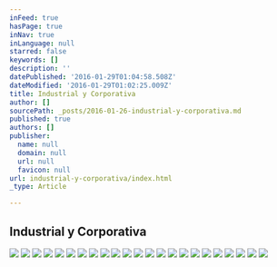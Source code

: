 ```yaml
---
inFeed: true
hasPage: true
inNav: true
inLanguage: null
starred: false
keywords: []
description: ''
datePublished: '2016-01-29T01:04:58.508Z'
dateModified: '2016-01-29T01:02:25.009Z'
title: Industrial y Corporativa
author: []
sourcePath: _posts/2016-01-26-industrial-y-corporativa.md
published: true
authors: []
publisher:
  name: null
  domain: null
  url: null
  favicon: null
url: industrial-y-corporativa/index.html
_type: Article

---
```

## Industrial y Corporativa
![](https://s3-us-west-2.amazonaws.com/the-grid-img/p/0f0e5f1bcd3d70cdfc010842fba4813234c98392.jpg)
![](https://s3-us-west-2.amazonaws.com/the-grid-img/p/a6111016a5d7e0b1220441011005c2cdcb15ae58.jpg)
![](https://s3-us-west-2.amazonaws.com/the-grid-img/p/9e0933e2d4a43c26f1406160ef7ab337d397b5a0.jpg)
![](https://s3-us-west-2.amazonaws.com/the-grid-img/p/3af34d13c589823a4f51287588ee1d6b9e4c18f1.jpg)
![](https://s3-us-west-2.amazonaws.com/the-grid-img/p/c9f3ac0efc3aaea912f331643bc20382dbec6f58.jpg)
![](https://s3-us-west-2.amazonaws.com/the-grid-img/p/5b284adb9cb369e2aea846044077cf0b2b480807.jpg)
![](https://s3-us-west-2.amazonaws.com/the-grid-img/p/c3cac483cae5e9af0350d0ee77ef31ab9ddb0e15.jpg)
![](https://s3-us-west-2.amazonaws.com/the-grid-img/p/f8893212e4b4a99422e07ad3d83b1e9e78d34459.jpg)
![](https://s3-us-west-2.amazonaws.com/the-grid-img/p/846a51b060a140f5ecc08a40895953a27bd6661c.jpg)
![](https://s3-us-west-2.amazonaws.com/the-grid-img/p/f35b71944e701ca3f873157b32779756c4a9e4e2.jpg)
![](https://s3-us-west-2.amazonaws.com/the-grid-img/p/67375b54431f29b9f00d443666d28b70b657210e.jpg)
![](https://s3-us-west-2.amazonaws.com/the-grid-img/p/eed44b430c3a346125d262bbb4d0e3c41122c95d.jpg)
![](https://s3-us-west-2.amazonaws.com/the-grid-img/p/b8ac7b2249e5e610bb88a9b937c782c5b4d94538.jpg)
![](https://s3-us-west-2.amazonaws.com/the-grid-img/p/8e1f3c01dfbb122feec0bd379d4274693e91dd7d.jpg)
![](https://s3-us-west-2.amazonaws.com/the-grid-img/p/0b7e0c474bad1078906d7b4790b7c61d27544dad.jpg)
![](https://s3-us-west-2.amazonaws.com/the-grid-img/p/9600dcbcf9afd49df5b125e560d3563ccb07cc60.jpg)
![](https://s3-us-west-2.amazonaws.com/the-grid-img/p/56b78c8037021f00edd319937da1d413f3768457.jpg)
![](https://s3-us-west-2.amazonaws.com/the-grid-img/p/4b658c21acf6feda29cbccd8fbd59a056132dc1a.jpg)
![](https://s3-us-west-2.amazonaws.com/the-grid-img/p/0299c0a2f2fb135fb40e0637bcd0cb22229c558e.jpg)
![](https://s3-us-west-2.amazonaws.com/the-grid-img/p/1f9dd35d0b6f53bccdf0a52ab1fc6420cdf98055.jpg)
![](https://s3-us-west-2.amazonaws.com/the-grid-img/p/6c84ffd5148a94fd1849be7c4681166bd6f2aa83.jpg)
![](https://s3-us-west-2.amazonaws.com/the-grid-img/p/9d557b8fa7df8c0a5fd5d118ddc30c3dc318afee.jpg)
![](https://s3-us-west-2.amazonaws.com/the-grid-img/p/ce6f497a0e7906228f6a0767f180de0bc0b3d057.jpg)